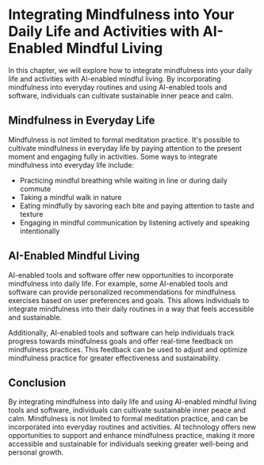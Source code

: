 Integrating Mindfulness into Your Daily Life and Activities with AI-Enabled Mindful Living
==================================================================================================================================================================

In this chapter, we will explore how to integrate mindfulness into your daily life and activities with AI-enabled mindful living. By incorporating mindfulness into everyday routines and using AI-enabled tools and software, individuals can cultivate sustainable inner peace and calm.

Mindfulness in Everyday Life
----------------------------

Mindfulness is not limited to formal meditation practice. It's possible to cultivate mindfulness in everyday life by paying attention to the present moment and engaging fully in activities. Some ways to integrate mindfulness into everyday life include:

* Practicing mindful breathing while waiting in line or during daily commute
* Taking a mindful walk in nature
* Eating mindfully by savoring each bite and paying attention to taste and texture
* Engaging in mindful communication by listening actively and speaking intentionally

AI-Enabled Mindful Living
-------------------------

AI-enabled tools and software offer new opportunities to incorporate mindfulness into daily life. For example, some AI-enabled tools and software can provide personalized recommendations for mindfulness exercises based on user preferences and goals. This allows individuals to integrate mindfulness into their daily routines in a way that feels accessible and sustainable.

Additionally, AI-enabled tools and software can help individuals track progress towards mindfulness goals and offer real-time feedback on mindfulness practices. This feedback can be used to adjust and optimize mindfulness practice for greater effectiveness and sustainability.

Conclusion
----------

By integrating mindfulness into daily life and using AI-enabled mindful living tools and software, individuals can cultivate sustainable inner peace and calm. Mindfulness is not limited to formal meditation practice, and can be incorporated into everyday routines and activities. AI technology offers new opportunities to support and enhance mindfulness practice, making it more accessible and sustainable for individuals seeking greater well-being and personal growth.
